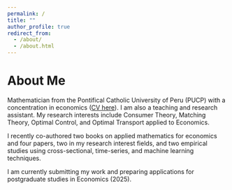 ```yaml
---
permalink: /
title: ""
author_profile: true
redirect_from: 
  - /about/
  - /about.html
---
```


About Me
======

Mathematician from the Pontifical Catholic University of Peru (PUCP) with a concentration in economics ([CV here](https://MarceloGallardoB.github.io/files/cv_mg.pdf)). I am also a teaching and research assistant. My research interests include Consumer Theory, Matching Theory, Optimal Control, and Optimal Transport applied to Economics.

I recently co-authored two books on applied mathematics for economics and four papers, two in my research interest fields, and two empirical studies using cross-sectional, time-series, and machine learning techniques. 

I am currently submitting my work and preparing applications for postgraduate studies in Economics (2025).
